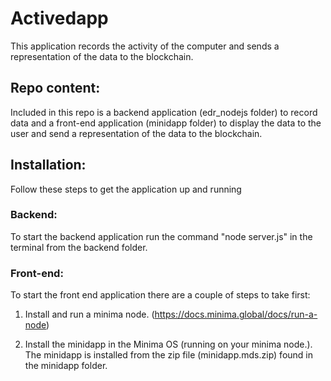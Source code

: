 # Activedapp

This application records the activity of the computer and sends a representation of the data to the blockchain.

## Repo content:

Included in this repo is a backend application (edr_nodejs folder) to record data and a front-end application (minidapp folder) to display the data to the user and send a representation of the data to the blockchain.

## Installation:

Follow these steps to get the application up and running

### Backend:

To start the backend application run the command "node server.js" in the terminal from the backend folder.

### Front-end:

To start the front end application there are a couple of steps to take first:

1. Install and run a minima node. (https://docs.minima.global/docs/run-a-node)

2. Install the minidapp in the Minima OS (running on your minima node.). The minidapp is installed from the zip file (minidapp.mds.zip) found in the minidapp folder.
